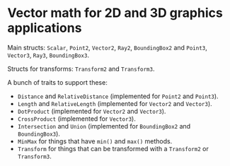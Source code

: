# Vector math for 2D and 3D graphics applications

Main structs: `Scalar`, `Point2`, `Vector2`, `Ray2`, `BoundingBox2` and `Point3`, `Vector3`, `Ray3`, `BoundingBox3`.

Structs for transforms: `Transform2` and `Transform3`.

A bunch of traits to support these:
- `Distance` and `RelativeDistance` (implemented for `Point2` and `Point3`).
- `Length` and `RelativeLength` (implemented for `Vector2` and `Vector3`).
- `DotProduct` (implemented for `Vector2` and `Vector3`).
- `CrossProduct` (implemented for `Vector3`).
- `Intersection` and `Union` (implemented for `BoundingBox2` and `BoundingBox3`).
- `MinMax` for things that have `min()` and `max()` methods.
- `Transform` for things that can be transformed with a `Transform2` or `Transform3`.
